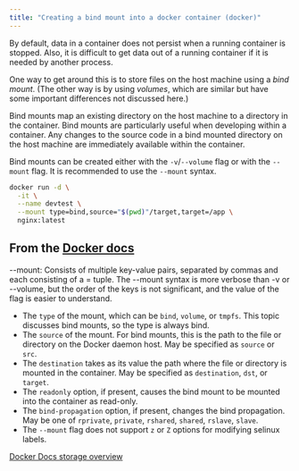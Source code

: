```yaml
---
title: "Creating a bind mount into a docker container (docker)"
---
```

By default, data in a container does not persist when a running container is stopped. Also, it is difficult to get data out of a running container if it is needed by another process. 

One way to get around this is to store files on the host machine using a *bind mount*. (The other way is by using *volumes*, which are similar but have some important differences not discussed here.)

Bind mounts map an existing directory on the host machine to a directory in the container. Bind mounts are particularly useful when developing within a container. Any changes to the source code in a bind mounted directory on the host machine are immediately available within the container.

Bind mounts can be created either with the `-v`/`--volume` flag or with the `--mount` flag. It is recommended to use the `--mount` syntax.

```bash
docker run -d \
  -it \
  --name devtest \
  --mount type=bind,source="$(pwd)"/target,target=/app \
  nginx:latest
  ```

## From the [Docker docs](https://docs.docker.com/storage/bind-mounts/)
  --mount: Consists of multiple key-value pairs, separated by commas and each consisting of a <key>=<value> tuple. The --mount syntax is more verbose than -v or --volume, but the order of the keys is not significant, and the value of the flag is easier to understand.

 * The `type` of the mount, which can be `bind`, `volume`, or `tmpfs`. This topic discusses bind mounts, so the type is always bind.
 * The `source` of the mount. For bind mounts, this is the path to the file or directory on the Docker daemon host. May be specified as `source` or `src`.
 * The `destination` takes as its value the path where the file or directory is mounted in the container. May be specified as `destination`, `dst`, or `target`.
 * The `readonly` option, if present, causes the bind mount to be mounted into the container as read-only.
 * The `bind-propagation` option, if present, changes the bind propagation. May be one of `rprivate`, `private`, `rshared`, `shared`, `rslave`, `slave`.
 * The `--mount` flag does not support `z` or `Z` options for modifying selinux labels.


[Docker Docs storage overview](https://docs.docker.com/storage/)
